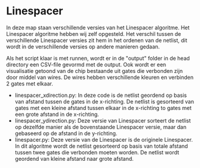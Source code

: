 # Linespacer
In deze map staan verschillende versies van het Linespacer algoritme. Het Linespacer algoritme hebben wij zelf opgesteld. Het verschil tussen de verschillende Linespacer versies zit hem in het ordenen van de netlist, dit wordt in de verschillende versies op andere manieren gedaan.

Als het script klaar is met runnen, wordt er in de "output" folder in de head directory een CSV-file gevormd met de output. Ook wordt er een visualisatie getoond van de chip bestaande uit gates die verbonden zijn door middel van wires. De wires hebben verschillende kleuren en verbinden 2 gates met elkaar.

* linespacer_xdirection.py: In deze code is de netlist geordend op basis van afstand tussen de gates in de x-richting. De netlist is gesorteerd van gates met een kleine afstand tussen elkaar in de x-richting to gates met een grote afstand in de x-richting.
* linespacer_ydirection.py: Deze versie van Linespacer sorteert de netlist op dezelfde manier als de bovenstaande Linespacer versie, maar dan gebaseerd op de afstand in de y-richting.
* linespacer.py: Deze versie van de Linespacer is de originele Linespacer. In dit algoritme wordt de netlist gesorteerd op basis van totale afstand tussen twee gates die verbonden moeten worden. De netlist wordt geordend van kleine afstand naar grote afstand.